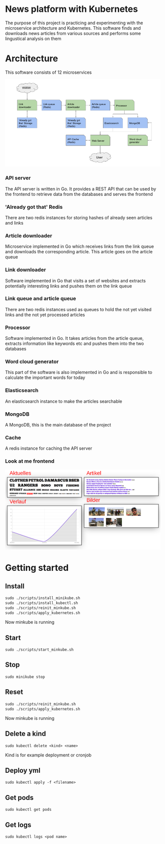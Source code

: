 # News platform with Kubernetes
The purpose of this project is practicing and experimenting with the microservice architecture and Kubernetes. This software finds and downloads news articles from various sources and performs some lingustical analysis on them

# Architecture
This software consists of 12 microservices

![microservice architecture](https://raw.githubusercontent.com/MoritzGoeckel/KubernetesNewsService/master/media/diagram.png)

### API server
The API server is written in Go. It provides a REST API that can be used by the frontend to retrieve data from the databases and serves the frontend

### 'Already got that' Redis
There are two redis instances for storing hashes of already seen articles and links

### Article downloader
Microservice implemented in Go which receives links from the link queue and downloads the corresponding article. This article goes on the article queue

### Link downloader
Software implemented in Go that visits a set of websites and extracts potentially interesting links and pushes them on the link queue

### Link queue and article queue
There are two redis instances used as queues to hold the not yet visited links and the not yet processed articles

### Processor
Software implemented in Go. It takes articles from the article queue, extracts information like keywords etc and pushes them into the two databases

### Word cloud generator
This part of the software is also implemented in Go and is responsible to calculate the important words for today

### Elasticsearch
An elasticsearch instance to make the articles searchable

### MongoDB
A MongoDB, this is the main database of the project

### Cache
A redis instance for caching the API server

### Look at me frontend
![microservice architecture](https://raw.githubusercontent.com/MoritzGoeckel/KubernetesNewsService/master/media/news-frontend.png)

# Getting started 
## Install
```
sudo ./scripts/install_minikube.sh
sudo ./scripts/install_kubectl.sh
sudo ./scripts/reinit_minkube.sh
sudo ./scripts/apply_kubernetes.sh
```
Now minkube is running

## Start
```
sudo ./scripts/start_minkube.sh
```

## Stop
```
sudo minikube stop
```

## Reset
```
sudo ./scripts/reinit_minkube.sh
sudo ./scripts/apply_kubernetes.sh
```
Now minkube is running

## Delete a kind
```
sudo kubectl delete <kind> <name>
```
Kind is for example deployment or cronjob

## Deploy yml
```
sudo kubectl apply -f <filename>
```

## Get pods
```
sudo kubectl get pods
```

## Get logs
```
sudo kubectl logs <pod name>
```